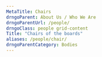 ```yaml
---
MetaTitle: Chairs
drngoParent: About Us / Who We Are
drngoParentUrl: /people/
drngoClass: people grid-content 
Title: "Chairs of the boards"
aliases: /people/chair/
drngoParentCategory: Bodies
---
```



